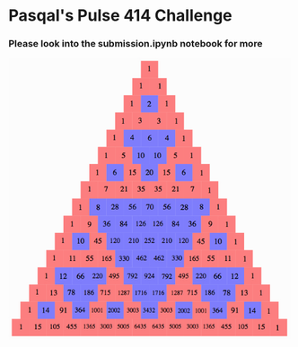 # Pasqal's Pulse 414 Challenge

### Please look into the submission.ipynb notebook for more

![Diagram of QAOA circuit](imgs/pascals4.jpg)
